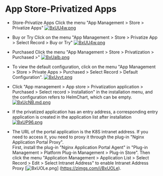 # App Store-Privatized Apps

* Store-Privatize Apps Click the menu "App Management > Store > Privatize Apps"
[![BxUU4w.png](https://v1.ax1x.com/2022/11/11/BxUU4w.png)](https://zimgs.com/i/BxUU4w)

* Buy or Try Click on the menu "App Management > Store > Privatize App > Select Record > Buy or Try"
[![BxUU4w.png](https://v1.ax1x.com/2022/11/11/BxUU4w.png)](https://zimgs.com/i/BxUU4w)

* Purchased Click the menu "App Management > Store > Privatization > Purchased >"
[![BxUaIb.png](https://v1.ax1x.com/2022/11/11/BxUaIb.png)](https://zimgs.com/i/BxUaIb)

* To view the default configuration, click on the menu "App Management > Store > Private Apps > Purchased > Select Record > Default Configuration".
[![BxUvvt.png](https://v1.ax1x.com/2022/11/11/BxUvvt.png)](https://zimgs.com/i/BxUvvt)

* Click "App management > App store > Privatization application > Purchased > Select record > Installation" in the installation menu, and the configuration refers to HelmChart, which can be empty.
[![ BxUcNB.md.png ](https://v1.ax1x.com/2022/11/11/BxUcNB.md.png)](https://zimgs.com/i/BxUcNB)

* If the privatized application has an entry address, a corresponding entry application is created in the application list after installation
[![BxUP96.png](https://v1.ax1x.com/2022/11/11/BxUP96.png)](https://zimgs.com/i/BxUP96)

* The URL of the portal application is the K8S intranet address. If you need to access it, you need to proxy it through the plug-in "Nginx Application Portal Proxy".</br>
First, install the plug-in "Nginx Application Portal Agent" in "Plug-in Management > Platform Plug-in Management > Plug-in Store". Then click the menu "Application Management > Application List > Select Record > Edit > Select Intranet Address" to enable Intranet Address Proxy [![BxUOLe.png](https://v1.ax1x.com/2022/11/11/BxUOLe.png)] (https://zimgs.com/i/BxUOLe).